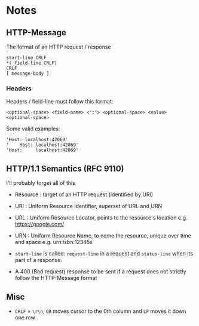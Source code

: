 # Notes

## HTTP-Message

The format of an HTTP request / response

```
start-line CRLF
*( field-line CRLF)
CRLF
[ message-body ]
```

### Headers

Headers / field-line must follow this format:

```
<optional-space> <field-name> <":"> <optional-space> <value> <optional-space>
```

Some valid examples:

```
'Host: localhost:42069'
'    Host: localhost:42069'
'Host:     localhost:42069'
```

## HTTP/1.1 Semantics (RFC 9110)

I'll probably forget all of this

- Resource : target of an HTTP request (identified by URI)

- URI : Uniform Resource Identifier, superset of URL and URN

- URL : Uniform Resource Locator, points to the resource's location e.g. https://google.com/

- URN : Uniform Resource Name, to name the resource, unique over time and space e.g. urn:isbn:12345x

- `start-line` is called: `request-line` in a request and `status-line` when its part of a response.

- A 400 (Bad request) response to be sent if a request does not strictly follow the HTTP-Message format

## Misc

- `CRLF` = `\r\n`, `CR` moves cursor to the 0th column and `LF` moves it down one row
